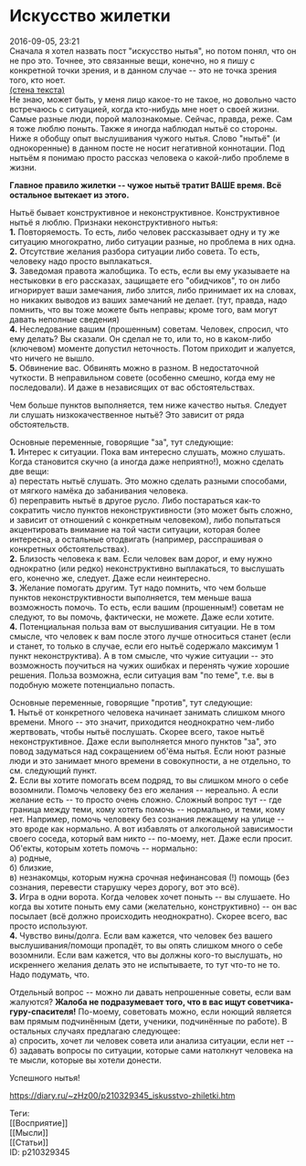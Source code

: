 Искусство жилетки
==================

   
 2016-09-05, 23:21   
  Сначала я хотел назвать пост "искусство нытья", но потом понял, что он не про это. Точнее, это связанные вещи, конечно, но я пишу с конкретной точки зрения, и в данном случае -- это не точка зрения того, кто ноет.   
  [(стена текста)](https://zHz00.diary.ru/p210329345.htm?index=1#linkmore210329345m1)      
 Не знаю, может быть, у меня лицо какое-то не такое, но довольно часто встречаюсь с ситуацией, когда кто-нибудь мне ноет о своей жизни. Самые разные люди, порой малознакомые. Сейчас, правда, реже. Сам я тоже люблю поныть. Также я иногда наблюдал нытьё со стороны. Ниже я обобщу опыт выслушивания чужого нытья. Слово "нытьё" (и однокоренные) в данном посте не носит негативной коннотации. Под нытьём я понимаю просто рассказ человека о какой-либо проблеме в жизни.   
   
  **Главное правило жилетки -- чужое нытьё тратит ВАШЕ время. Всё остальное вытекает из этого.**    
   
 Нытьё бывает конструктивное и неконструктивное. Конструктивное нытьё я люблю. Признаки неконструктивного нытья:   
  **1.**  Повторяемость. То есть, либо человек рассказывает одну и ту же ситуацию многократно, либо ситуации разные, но проблема в них одна.   
  **2.**  Отсутствие желания разбора ситуации либо совета. То есть, человеку надо просто выплакаться.   
  **3.**  Заведомая правота жалобщика. То есть, если вы ему указываете на нестыковки в его рассказах, защищаете его "обидчиков", то он либо игнорирует ваши замечания, либо злится, либо принимает их на словах, но никаких выводов из ваших замечаний не делает. (тут, правда, надо помнить, что вы тоже можете быть неправы; кроме того, вам могут давать неполные сведения)   
  **4.**  Неследование вашим (прошенным) советам. Человек, спросил, что ему делать? Вы сказали. Он сделал не то, или то, но в каком-либо (ключевом) моменте допустил неточность. Потом приходит и жалуется, что ничего не вышло.   
  **5.**  Обвинение вас. Обвинять можно в разном. В недостаточной чуткости. В неправильном совете (особенно смешно, когда ему не последовали). И даже в независящих от вас обстоятельствах.   
   
 Чем больше пунктов выполняется, тем ниже качество нытья. Следует ли слушать низкокачественное нытьё? Это зависит от ряда обстоятельств.   
   
 Основные переменные, говорящие "за", тут следующие:   
  **1.**  Интерес к ситуации. Пока вам интересно слушать, можно слушать. Когда становится скучно (а иногда даже неприятно!), можно сделать две вещи:   
 а) перестать нытьё слушать. Это можно сделать разными способами, от мягкого намёка до забанивания человека.   
 б) переправить нытьё в другое русло. Либо постараться как-то сократить число пунктов неконструктивности (это может быть сложно, и зависит от отношений с конкретным человеком), либо попытаться акцентировать внимание на той части ситуации, которая более интересна, а остальные отодвигать (например, расспрашивая о конкретных обстоятельствах).   
  **2.**  Близость человека к вам. Если человек вам дорог, и ему нужно однократно (или редко) неконструктивно выплакаться, то выслушать его, конечно же, следует. Даже если неинтересно.   
  **3.**  Желание помогать другим. Тут надо помнить, что чем больше пунктов неконструктивности выполняется, тем меньше ваша возможность помочь. То есть, если вашим (прошенным!) советам не следуют, то вы помочь, фактически, не можете. Даже если хотите.   
  **4.**  Потенциальная польза вам от выслушивания ситуации. Не в том смысле, что человек к вам после этого лучше относиться станет (если и станет, то только в случае, если его нытьё содержало максимум 1 пункт неконструктива). А в том смысле, что чужие ситуации -- это возможность поучиться на чужих ошибках и перенять чужие хорошие решения. Польза возможна, если ситуация вам "по теме", т.е. вы в подобную можете потенциально попасть.   
   
 Основные переменные, говорящие "против", тут следующие:   
  **1.**  Нытьё от конкретного человека начинает занимать слишком много времени. Много -- это значит, приходится неоднократно чем-либо жертвовать, чтобы нытьё послушать. Скорее всего, такое нытьё неконструктивное. Даже если выполняется много пунктов "за", это повод задуматься над сокращением об'ёма нытья. Если ноют разные люди и это занимает много времени в совокупности, а не отдельно, то см. следующий пункт.   
  **2.**  Если вы хотите помогать всем подряд, то вы слишком много о себе возомнили. Помочь человеку без его желания -- нереально. А если желание есть -- то просто очень сложно. Сложный вопрос тут -- где граница между теми, кому хотеть помочь -- нормально, и теми, кому нет. Например, помочь человеку без сознания лежащему на улице -- это вроде как нормально. А вот избавлять от алкогольной зависимости своего соседа, который вам никто -- по-моему, нет. Даже если просит. Об'екты, которым хотеть помочь -- нормально:   
 а) родные,   
 б) близкие,   
 в) незнакомцы, которым нужна срочная нефинансовая (!) помощь (без сознания, перевести старушку через дорогу, вот это всё).   
  **3.**  Игра в одни ворота. Когда человек хочет поныть -- вы слушаете. Но когда вы хотите поныть ему сами (желательно, конструктивно) -- он вас посылает (всё должно происходить неоднократно). Скорее всего, вас просто используют.   
  **4.**  Чувство вины/долга. Если вам кажется, что человек без вашего выслушивания/помощи пропадёт, то вы опять слишком много о себе возомнили. Если вам кажется, что вы должны кого-то выслушать, но искреннего желания делать это не испытываете, то тут что-то не то. Надо подумать, что.   
   
 Отдельный вопрос -- можно ли давать непрошенные советы, если вам жалуются?  **Жалоба не подразумевает того, что в вас ищут советчика-гуру-спасителя!**  По-моему, советовать можно, если ноющий является вам прямым подчинённым (дети, ученики, подчинённые по работе). В остальных случаях предлагаю следующее:   
 а) спросить, хочет ли человек совета или анализа ситуации, если нет --   
 б) задавать вопросы по ситуации, которые сами натолкнут человека на те мысли, которые вы хотели донести.   
   
 Успешного нытья!     
    
 <https://diary.ru/~zHz00/p210329345_iskusstvo-zhiletki.htm>   
   
 Теги:   
 [[Восприятие]]   
 [[Мысли]]   
 [[Статьи]]   
 ID: p210329345